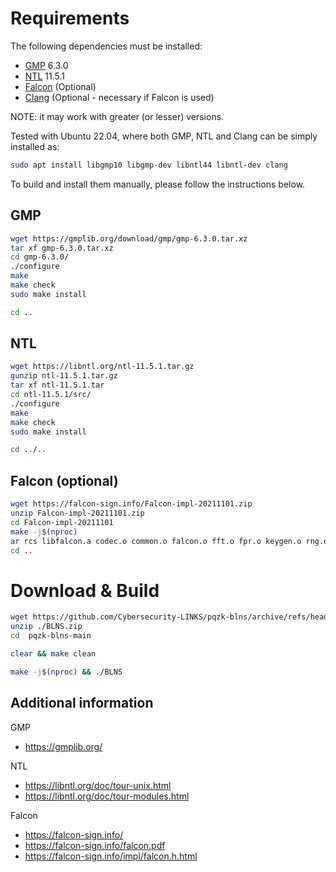 # Requirements
The following dependencies must be installed:
- [GMP](https://gmplib.org/) 6.3.0
- [NTL](https://libntl.org/) 11.5.1
- [Falcon](https://falcon-sign.info/) (Optional)
- [Clang](https://clang.llvm.org/) (Optional - necessary if Falcon is used)

NOTE: it may work with greater (or lesser) versions.

Tested with Ubuntu 22.04, where both GMP, NTL and Clang can be simply installed as:
```sh
sudo apt install libgmp10 libgmp-dev libntl44 libntl-dev clang
```
To build and install them manually, please follow the instructions below.

## GMP
```sh
wget https://gmplib.org/download/gmp/gmp-6.3.0.tar.xz
tar xf gmp-6.3.0.tar.xz
cd gmp-6.3.0/
./configure
make
make check
sudo make install

cd ..
```

## NTL
```sh
wget https://libntl.org/ntl-11.5.1.tar.gz
gunzip ntl-11.5.1.tar.gz 
tar xf ntl-11.5.1.tar 
cd ntl-11.5.1/src/
./configure
make
make check
sudo make install

cd ../..
```

## Falcon (optional)
```sh
wget https://falcon-sign.info/Falcon-impl-20211101.zip
unzip Falcon-impl-20211101.zip
cd Falcon-impl-20211101
make -j$(nproc)
ar rcs libfalcon.a codec.o common.o falcon.o fft.o fpr.o keygen.o rng.o shake.o sign.o vrfy.o
cd ..
```

# Download & Build
```sh
wget https://github.com/Cybersecurity-LINKS/pqzk-blns/archive/refs/heads/main.zip -O ./BLNS.zip
unzip ./BLNS.zip
cd  pqzk-blns-main

clear && make clean

make -j$(nproc) && ./BLNS
```

## Additional information
GMP
- https://gmplib.org/

NTL
- https://libntl.org/doc/tour-unix.html
- https://libntl.org/doc/tour-modules.html

Falcon
- https://falcon-sign.info/
- https://falcon-sign.info/falcon.pdf
- https://falcon-sign.info/impl/falcon.h.html